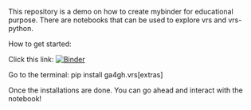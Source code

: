 This repository is a demo on how to create mybinder for educational purpose. There are notebooks that can be used to explore vrs and vrs-python. 

How to get started:

Click this link: [![Binder](https://mybinder.org/badge_logo.svg)](https://mybinder.org/v2/gh/SalemBajjali/educational_notebooks/HEAD)

Go to the terminal: pip install ga4gh.vrs[extras]

Once the installations are done. You can go ahead and interact with the notebook!
